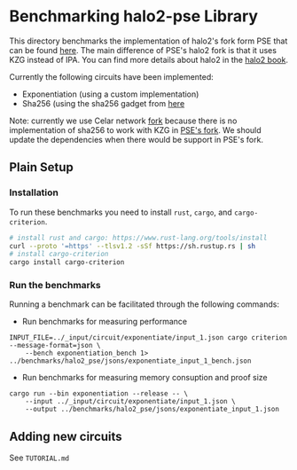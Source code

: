 # Benchmarking halo2-pse Library

This directory benchmarks the implementation of halo2's fork form PSE that
can be found [here](https://github.com/privacy-scaling-explorations/halo2/).
The main difference of PSE's halo2 fork is that it uses KZG instead of IPA.
You can find more details about halo2 in the [halo2 book](https://zcash.github.io/halo2/index.html).

Currently the following circuits have been implemented:

* Exponentiation (using a custom implementation)
* Sha256 (using the sha256 gadget from [here](https://github.com/privacy-scaling-explorations/halo2/tree/main/halo2_gadgets/src/sha256)

Note: currently we use Celar network 
[fork](https://github.com/celer-network/halo2/tree/KZG-bench-sha256)
because there is no implementation of sha256 to work with KZG in 
[PSE's fork](https://github.com/privacy-scaling-explorations/halo2/issues/182).
We should update the dependencies when there would be support in PSE's fork.

## Plain Setup

### Installation

To run these benchmarks you need to install `rust`, `cargo`, and `cargo-criterion`.

```bash
# install rust and cargo: https://www.rust-lang.org/tools/install
curl --proto '=https' --tlsv1.2 -sSf https://sh.rustup.rs | sh
# install cargo-criterion
cargo install cargo-criterion
```

### Run the benchmarks

Running a benchmark can be facilitated through the following commands:

* Run benchmarks for measuring performance

```
INPUT_FILE=../_input/circuit/exponentiate/input_1.json cargo criterion --message-format=json \
    --bench exponentiation_bench 1> ../benchmarks/halo2_pse/jsons/exponentiate_input_1_bench.json
```

* Run benchmarks for measuring memory consuption and proof size

```
cargo run --bin exponentiation --release -- \
    --input ../_input/circuit/exponentiate/input_1.json \
    --output ../benchmarks/halo2_pse/jsons/exponentiate_input_1.json
```

## Adding new circuits

See `TUTORIAL.md`
